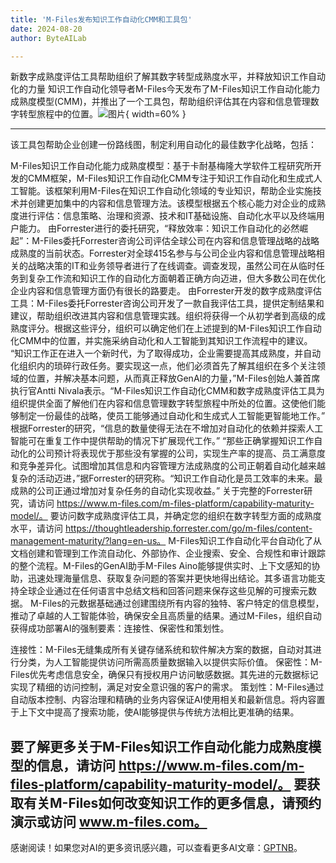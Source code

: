 ```yaml
---
title: 'M-Files发布知识工作自动化CMM和工具包'
date: 2024-08-20
author: ByteAILab

---
```


新数字成熟度评估工具帮助组织了解其数字转型成熟度水平，并释放知识工作自动化的力量
知识工作自动化领导者M-Files今天发布了M-Files知识工作自动化能力成熟度模型(CMM)，并推出了一个工具包，帮助组织评估其在内容和信息管理数字转型旅程中的位置。![图片](https://ai-techpark.com/wp-content/uploads/2024/08/M-Files-1-960x540.jpg){ width=60% }

---
该工具包帮助企业创建一份路线图，制定利用自动化的最佳数字化战略，包括：

M-Files知识工作自动化能力成熟度模型：基于卡耐基梅隆大学软件工程研究所开发的CMM框架，M-Files知识工作自动化CMM专注于知识工作自动化和生成式人工智能。该框架利用M-Files在知识工作自动化领域的专业知识，帮助企业实施技术并创建更加集中的内容和信息管理方法。该模型根据五个核心能力对企业的成熟度进行评估：信息策略、治理和资源、技术和IT基础设施、自动化水平以及终端用户能力。
由Forrester进行的委托研究，“释放效率：知识工作自动化的必然崛起”：M-Files委托Forrester咨询公司评估全球公司在内容和信息管理战略的战略成熟度的当前状态。Forrester对全球415名参与与公司企业内容和信息管理战略相关的战略决策的IT和业务领导者进行了在线调查。调查发现，虽然公司在从临时任务到复杂工作流和知识工作的自动化方面朝着正确方向迈进，但大多数公司在优化企业内容和信息管理方面仍有很长的路要走。
由Forrester开发的数字成熟度评估工具：M-Files委托Forrester咨询公司开发了一款自我评估工具，提供定制结果和建议，帮助组织改进其内容和信息管理实践。组织将获得一个从初学者到高级的成熟度评分。根据这些评分，组织可以确定他们在上述提到的M-Files知识工作自动化CMM中的位置，并实施采纳自动化和人工智能到其知识工作流程中的建议。
“知识工作正在进入一个新时代，为了取得成功，企业需要提高其成熟度，并自动化组织内的琐碎行政任务。要实现这一点，他们必须首先了解其组织在多个关注领域的位置，并解决基本问题，从而真正释放GenAI的力量，”M-Files创始人兼首席执行官Antti Nivala表示。“M-Files知识工作自动化CMM和数字成熟度评估工具为组织提供全面了解他们在内容和信息管理数字转型旅程中所处的位置。这使他们能够制定一份最佳的战略，使员工能够通过自动化和生成式人工智能更智能地工作。”
根据Forrester的研究，“信息的数量使得无法在不增加对自动化的依赖并探索人工智能可在重复工作中提供帮助的情况下扩展现代工作。”
“那些正确掌握知识工作自动化的公司预计将表现优于那些没有掌握的公司，实现生产率的提高、员工满意度和竞争差异化。试图增加其信息和内容管理方法成熟度的公司正朝着自动化越来越复杂的活动迈进，”据Forrester的研究称。“知识工作自动化是员工效率的未来。最成熟的公司正通过增加对复杂任务的自动化实现收益。”
关于完整的Forrester研究，请访问 https://www.m-files.com/m-files-platform/capability-maturity-model/。
要访问数字成熟度评估工具，并确定您的组织在数字转型方面的成熟度水平，请访问 https://thoughtleadership.forrester.com/go/m-files/content-management-maturity/?lang=en-us。
M-Files知识工作自动化平台自动化了从文档创建和管理到工作流自动化、外部协作、企业搜索、安全、合规性和审计跟踪的整个流程。M-Files的GenAI助手M-Files Aino能够提供实时、上下文感知的协助，迅速处理海量信息、获取复杂问题的答案并更快地得出结论。其多语言功能支持全球企业通过在任何语言中总结文档和回答问题来保存这些见解的可搜索元数据。
M-Files的元数据基础通过创建围绕所有内容的独特、客户特定的信息模型，推动了卓越的人工智能体验，确保安全且高质量的结果。通过M-Files，组织自动获得成功部署AI的强制要素：连接性、保密性和策划性。

连接性：M-Files无缝集成所有关键存储系统和软件解决方案的数据，自动对其进行分类，为人工智能提供访问所需高质量数据输入以提供实际价值。
保密性：M-Files优先考虑信息安全，确保只有授权用户访问敏感数据。其先进的元数据标记实现了精细的访问控制，满足对安全意识强的客户的需求。
策划性：M-Files通过自动版本控制、内容治理和精确的业务内容保证AI使用相关和最新信息。将内容置于上下文中提高了搜索功能，使AI能够提供与传统方法相比更准确的结果。

要了解更多关于M-Files知识工作自动化能力成熟度模型的信息，请访问 https://www.m-files.com/m-files-platform/capability-maturity-model/。
要获取有关M-Files如何改变知识工作的更多信息，请预约演示或访问 www.m-files.com。
---
感谢阅读！如果您对AI的更多资讯感兴趣，可以查看更多AI文章：[GPTNB](https://gptnb.com)。